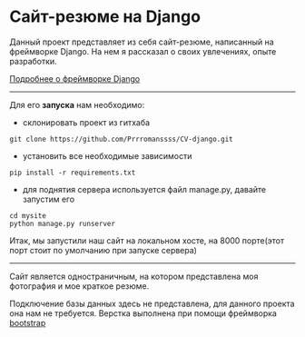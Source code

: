 # Сайт-резюме на Django


Данный проект представляет из себя сайт-резюме, написанный на фреймворке Django.
На нем я рассказал о своих увлечениях, опыте разработки.

[Подробнее о фреймворке Django](https://www.djangoproject.com/)
***
Для его __запуска__ нам необходимо:
* склонировать проект из гитхаба
```commandline
git clone https://github.com/Prrromanssss/CV-django.git
```
* установить все необходимые зависимости
```commandline
pip install -r requirements.txt
```
* для поднятия сервера используется файл manage.py, давайте запустим его
```commandline
cd mysite
python manage.py runserver
```
Итак, мы запустили наш сайт на локальном хосте, на 8000 порте(этот порт стоит по умолчанию при запуске сервера)
***
Сайт является одностраничным, на котором представлена моя фотография и мое краткое резюме.

Подключение базы данных здесь не представлена, для данного проекта она нам не требуется. Верстка выполнена при помощи фреймворка [bootstrap](https://getbootstrap.com/)

